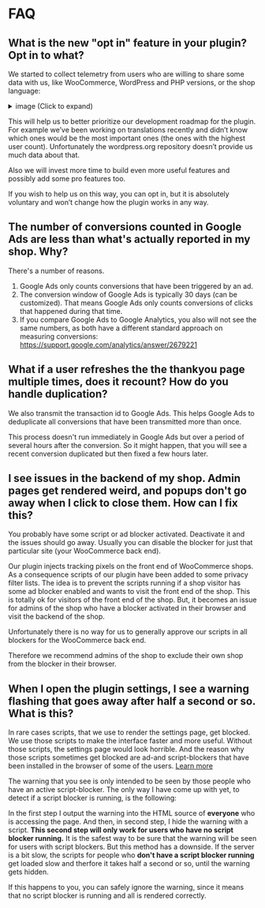 # FAQ

## What is the new "opt in" feature in your plugin? Opt in to what?

We started to collect telemetry from users who are willing to share some data with us, like WooCommerce, WordPress and PHP versions, or the shop language:

 <details>
 <summary>image (Click to expand)</summary>

 ![Telemetry](_media/telemetry.png)
 </details>

This will help us to better prioritize our development roadmap for the plugin. For example we’ve been working on translations recently and didn’t know which ones would be the most important ones (the ones with the highest user count). Unfortunately the wordpress.org repository doesn’t provide us much data about that.  

Also we will invest more time to build even more useful features and possibly add some pro features too.

If you wish to help us on this way, you can opt in, but it is absolutely voluntary and won’t change how the plugin works in any way. 

## The number of conversions counted in Google Ads are less than what's actually reported in my shop. Why?

There's a number of reasons.

1. Google Ads only counts conversions that have been triggered by an ad. 
2. The conversion window of Google Ads is typically 30 days (can be customized). That means Google Ads only counts conversions of clicks that happened during that time. 
3. If you compare Google Ads to Google Analytics, you also will not see the same numbers, as both have a different standard approach on measuring conversions: https://support.google.com/analytics/answer/2679221

## What if a user refreshes the the thankyou page multiple times, does it recount? How do you handle duplication?

We also transmit the transaction id to Google Ads. This helps Google Ads to deduplicate all conversions that have been transmitted more than once. 

This process doesn't run immediately in Google Ads but over a period of several hours after the conversion. So it might happen, that you will see a recent conversion duplicated but then fixed a few hours later. 

## I see issues in the backend of my shop. Admin pages get rendered weird, and popups don't go away when I click to close them. How can I fix this?

You probably have some script or ad blocker activated. Deactivate it and the issues should go away. Usually you can disable the blocker for just that particular site (your WooCommerce back end).

Our plugin injects tracking pixels on the front end of WooCommerce shops. As a consequence scripts of our plugin have been added to some privacy filter lists. The idea is to prevent the scripts running if a shop visitor has some ad blocker enabled and wants to visit the front end of the shop. This is totally ok for visitors of the front end of the shop. But, it becomes an issue for admins of the shop who have a blocker activated in their browser and visit the backend of the shop.

Unfortunately there is no way for us to generally approve our scripts in all blockers for the WooCommerce back end.

Therefore we recommend admins of the shop to exclude their own shop from the blocker in their browser.

## When I open the plugin settings, I see a warning flashing that goes away after half a second or so. What is this?

In rare cases scripts, that we use to render the settings page, get blocked. We use those scripts to make the interface faster and more useful. Without those scripts, the settings page would look horrible. And the reason why those scripts sometimes get blocked are ad-and script-blockers that have been installed in the browser of some of the users. [Learn more](https://docs.woopt.com/wgact/#/script-blockers)

The warning that you see is only intended to be seen by those people who have an active script-blocker. The only way I have come up with yet, to detect if a script blocker is running, is the following:

In the first step I output the warning into the HTML source of **everyone** who is accessing the page. And then, in second step, I hide the warning with a script. **This second step will only work for users who have no script blocker running.** It is the safest way to be sure that the warning will be seen for users with script blockers. But this method has a downside. If the server is a bit slow, the scripts for  people who **don't have a script blocker running** get loaded slow and therfore it takes half a second or so, until the warning gets hidden. 

If this happens to you, you can safely ignore the warning, since it means that no script blocker is running and all is rendered correctly. 